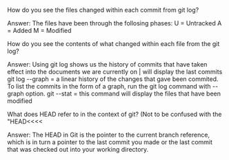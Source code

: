 How do you see the files changed within each commit from git log?

Answer: The files have been through the follosing phases: U = Untracked A = Added M = Modified

How do you see the contents of what changed within each file from the git log?

Answer: Using git log shows us the history of commits that have taken effect into the documents we are currently on | will display the last commits git log --graph = a linear history of the changes that gave been commited. To list the commits in the form of a graph, run the git log command with --graph option. git --stat = this command will display the files that have been modified

What does HEAD refer to in the context of git? (Not to be confused with the "HEAD<<<<

Answer: The HEAD in Git is the pointer to the current branch reference, which is in turn a pointer to the last commit you made or the last commit that was checked out into your working directory.

